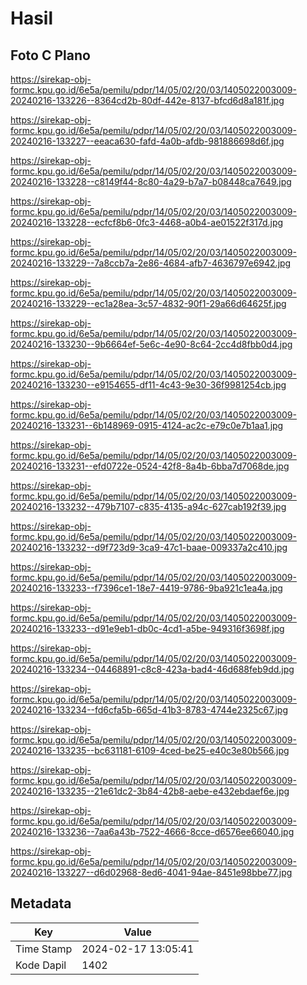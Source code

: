 # Hasil

## Foto C Plano

https://sirekap-obj-formc.kpu.go.id/6e5a/pemilu/pdpr/14/05/02/20/03/1405022003009-20240216-133226--8364cd2b-80df-442e-8137-bfcd6d8a181f.jpg

https://sirekap-obj-formc.kpu.go.id/6e5a/pemilu/pdpr/14/05/02/20/03/1405022003009-20240216-133227--eeaca630-fafd-4a0b-afdb-981886698d6f.jpg

https://sirekap-obj-formc.kpu.go.id/6e5a/pemilu/pdpr/14/05/02/20/03/1405022003009-20240216-133228--c8149f44-8c80-4a29-b7a7-b08448ca7649.jpg

https://sirekap-obj-formc.kpu.go.id/6e5a/pemilu/pdpr/14/05/02/20/03/1405022003009-20240216-133228--ecfcf8b6-0fc3-4468-a0b4-ae01522f317d.jpg

https://sirekap-obj-formc.kpu.go.id/6e5a/pemilu/pdpr/14/05/02/20/03/1405022003009-20240216-133229--7a8ccb7a-2e86-4684-afb7-4636797e6942.jpg

https://sirekap-obj-formc.kpu.go.id/6e5a/pemilu/pdpr/14/05/02/20/03/1405022003009-20240216-133229--ec1a28ea-3c57-4832-90f1-29a66d64625f.jpg

https://sirekap-obj-formc.kpu.go.id/6e5a/pemilu/pdpr/14/05/02/20/03/1405022003009-20240216-133230--9b6664ef-5e6c-4e90-8c64-2cc4d8fbb0d4.jpg

https://sirekap-obj-formc.kpu.go.id/6e5a/pemilu/pdpr/14/05/02/20/03/1405022003009-20240216-133230--e9154655-df11-4c43-9e30-36f9981254cb.jpg

https://sirekap-obj-formc.kpu.go.id/6e5a/pemilu/pdpr/14/05/02/20/03/1405022003009-20240216-133231--6b148969-0915-4124-ac2c-e79c0e7b1aa1.jpg

https://sirekap-obj-formc.kpu.go.id/6e5a/pemilu/pdpr/14/05/02/20/03/1405022003009-20240216-133231--efd0722e-0524-42f8-8a4b-6bba7d7068de.jpg

https://sirekap-obj-formc.kpu.go.id/6e5a/pemilu/pdpr/14/05/02/20/03/1405022003009-20240216-133232--479b7107-c835-4135-a94c-627cab192f39.jpg

https://sirekap-obj-formc.kpu.go.id/6e5a/pemilu/pdpr/14/05/02/20/03/1405022003009-20240216-133232--d9f723d9-3ca9-47c1-baae-009337a2c410.jpg

https://sirekap-obj-formc.kpu.go.id/6e5a/pemilu/pdpr/14/05/02/20/03/1405022003009-20240216-133233--f7396ce1-18e7-4419-9786-9ba921c1ea4a.jpg

https://sirekap-obj-formc.kpu.go.id/6e5a/pemilu/pdpr/14/05/02/20/03/1405022003009-20240216-133233--d91e9eb1-db0c-4cd1-a5be-949316f3698f.jpg

https://sirekap-obj-formc.kpu.go.id/6e5a/pemilu/pdpr/14/05/02/20/03/1405022003009-20240216-133234--04468891-c8c8-423a-bad4-46d688feb9dd.jpg

https://sirekap-obj-formc.kpu.go.id/6e5a/pemilu/pdpr/14/05/02/20/03/1405022003009-20240216-133234--fd6cfa5b-665d-41b3-8783-4744e2325c67.jpg

https://sirekap-obj-formc.kpu.go.id/6e5a/pemilu/pdpr/14/05/02/20/03/1405022003009-20240216-133235--bc631181-6109-4ced-be25-e40c3e80b566.jpg

https://sirekap-obj-formc.kpu.go.id/6e5a/pemilu/pdpr/14/05/02/20/03/1405022003009-20240216-133235--21e61dc2-3b84-42b8-aebe-e432ebdaef6e.jpg

https://sirekap-obj-formc.kpu.go.id/6e5a/pemilu/pdpr/14/05/02/20/03/1405022003009-20240216-133236--7aa6a43b-7522-4666-8cce-d6576ee66040.jpg

https://sirekap-obj-formc.kpu.go.id/6e5a/pemilu/pdpr/14/05/02/20/03/1405022003009-20240216-133227--d6d02968-8ed6-4041-94ae-8451e98bbe77.jpg


## Metadata

| Key        | Value               |
| ---------- | ------------------- |
| Time Stamp | 2024-02-17 13:05:41 |
| Kode Dapil | 1402                |



